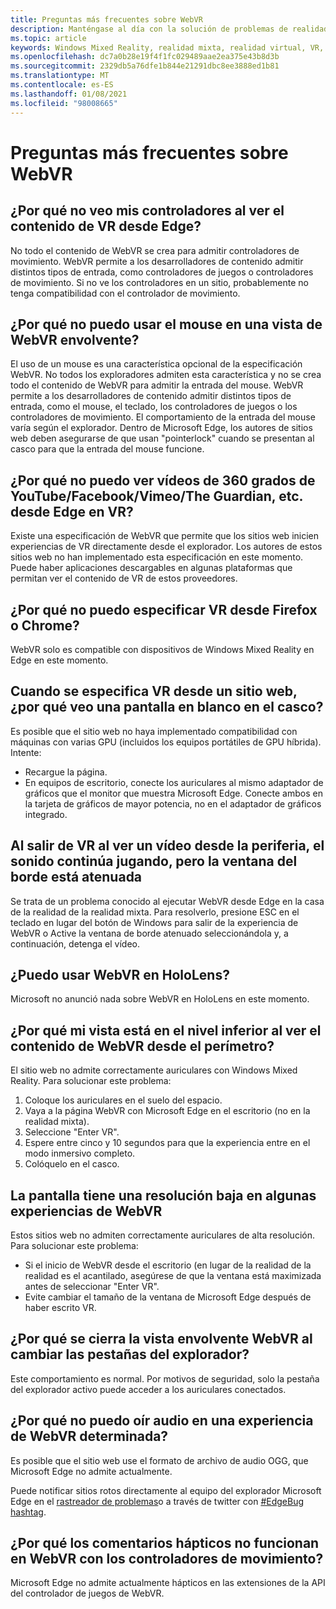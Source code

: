 ```yaml
---
title: Preguntas más frecuentes sobre WebVR
description: Manténgase al día con la solución de problemas de realidad mixta para las aplicaciones web que van más allá de nuestra documentación de soporte técnico estándar para el consumidor.
ms.topic: article
keywords: Windows Mixed Reality, realidad mixta, realidad virtual, VR, MR, solución de problemas, errores, ayuda, soporte técnico, WebVR
ms.openlocfilehash: dc7a0b28e19f4f1fc029489aae2ea375e43b8d3b
ms.sourcegitcommit: 2329db5a76dfe1b844e21291dbc8ee3888ed1b81
ms.translationtype: MT
ms.contentlocale: es-ES
ms.lasthandoff: 01/08/2021
ms.locfileid: "98008665"
---
```

# <a name="webvr-faqs"></a>Preguntas más frecuentes sobre WebVR

## <a name="why-cant-i-see-my-controllers-when-viewing-vr-content-from-edge"></a>¿Por qué no veo mis controladores al ver el contenido de VR desde Edge?

No todo el contenido de WebVR se crea para admitir controladores de movimiento. WebVR permite a los desarrolladores de contenido admitir distintos tipos de entrada, como controladores de juegos o controladores de movimiento. Si no ve los controladores en un sitio, probablemente no tenga compatibilidad con el controlador de movimiento.

## <a name="why-cant-i-use-the-mouse-in-an-immersive-webvr-view"></a>¿Por qué no puedo usar el mouse en una vista de WebVR envolvente?

El uso de un mouse es una característica opcional de la especificación WebVR. No todos los exploradores admiten esta característica y no se crea todo el contenido de WebVR para admitir la entrada del mouse. WebVR permite a los desarrolladores de contenido admitir distintos tipos de entrada, como el mouse, el teclado, los controladores de juegos o los controladores de movimiento. El comportamiento de la entrada del mouse varía según el explorador. Dentro de Microsoft Edge, los autores de sitios web deben asegurarse de que usan "pointerlock" cuando se presentan al casco para que la entrada del mouse funcione.

## <a name="why-cant-i-view-360-degree-videos-from-youtubefacebookvimeothe-guardian-etc-from-edge-in-vr"></a>¿Por qué no puedo ver vídeos de 360 grados de YouTube/Facebook/Vimeo/The Guardian, etc. desde Edge en VR?

Existe una especificación de WebVR que permite que los sitios web inicien experiencias de VR directamente desde el explorador. Los autores de estos sitios web no han implementado esta especificación en este momento. Puede haber aplicaciones descargables en algunas plataformas que permitan ver el contenido de VR de estos proveedores.

## <a name="why-cant-i-enter-vr-from-firefox-or-chrome"></a>¿Por qué no puedo especificar VR desde Firefox o Chrome?

WebVR solo es compatible con dispositivos de Windows Mixed Reality en Edge en este momento.

## <a name="when-i-enter-vr-from-a-website-why-do-i-see-a-blank-screen-in-my-headset"></a>Cuando se especifica VR desde un sitio web, ¿por qué veo una pantalla en blanco en el casco?

Es posible que el sitio web no haya implementado compatibilidad con máquinas con varias GPU (incluidos los equipos portátiles de GPU híbrida). Intente:

* Recargue la página.
* En equipos de escritorio, conecte los auriculares al mismo adaptador de gráficos que el monitor que muestra Microsoft Edge. Conecte ambos en la tarjeta de gráficos de mayor potencia, no en el adaptador de gráficos integrado.

## <a name="when-i-exit-vr-when-watching-a-video-from-edge-the-sound-continues-playing-but-the-edge-window-is-grayed-out"></a>Al salir de VR al ver un vídeo desde la periferia, el sonido continúa jugando, pero la ventana del borde está atenuada

Se trata de un problema conocido al ejecutar WebVR desde Edge en la casa de la realidad de la realidad mixta. Para resolverlo, presione ESC en el teclado en lugar del botón de Windows para salir de la experiencia de WebVR o Active la ventana de borde atenuado seleccionándola y, a continuación, detenga el vídeo.

## <a name="can-i-use-webvr-on-the-hololens"></a>¿Puedo usar WebVR en HoloLens?

Microsoft no anunció nada sobre WebVR en HoloLens en este momento.

## <a name="why-is-my-view-at-floor-level-when-viewing-webvr-content-from-edge"></a>¿Por qué mi vista está en el nivel inferior al ver el contenido de WebVR desde el perímetro?

El sitio web no admite correctamente auriculares con Windows Mixed Reality. Para solucionar este problema:

1. Coloque los auriculares en el suelo del espacio.
2. Vaya a la página WebVR con Microsoft Edge en el escritorio (no en la realidad mixta).
3. Seleccione "Enter VR".
4. Espere entre cinco y 10 segundos para que la experiencia entre en el modo inmersivo completo.
5. Colóquelo en el casco.

## <a name="the-display-is-low-resolution-in-some-webvr-experiences"></a>La pantalla tiene una resolución baja en algunas experiencias de WebVR

Estos sitios web no admiten correctamente auriculares de alta resolución. Para solucionar este problema:

* Si el inicio de WebVR desde el escritorio (en lugar de la realidad de la realidad es el acantilado, asegúrese de que la ventana está maximizada antes de seleccionar "Enter VR".
* Evite cambiar el tamaño de la ventana de Microsoft Edge después de haber escrito VR.

## <a name="why-does-the-webvr-immersive-view-exit-when-i-change-browser-tabs"></a>¿Por qué se cierra la vista envolvente WebVR al cambiar las pestañas del explorador?

Este comportamiento es normal. Por motivos de seguridad, solo la pestaña del explorador activo puede acceder a los auriculares conectados.

## <a name="why-cant-i-hear-audio-on-a-particular-webvr-experience"></a>¿Por qué no puedo oír audio en una experiencia de WebVR determinada?

Es posible que el sitio web use el formato de archivo de audio OGG, que Microsoft Edge no admite actualmente.

Puede notificar sitios rotos directamente al equipo del explorador Microsoft Edge en el [rastreador de problemas](https://developer.microsoft.com/microsoft-edge/platform/issues/)o a través de twitter con [#EdgeBug hashtag](https://blogs.windows.com/msedgedev/2016/08/11/edgebug-twitter/).

## <a name="why-does-haptic-feedback-not-work-in-webvr-with-motion-controllers"></a>¿Por qué los comentarios hápticos no funcionan en WebVR con los controladores de movimiento?

Microsoft Edge no admite actualmente hápticos en las extensiones de la API del controlador de juegos de WebVR.